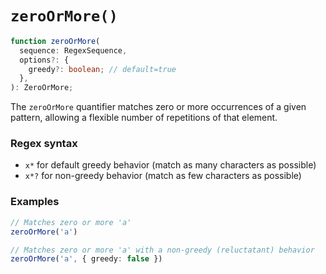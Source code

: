# `zeroOrMore()`

```ts
function zeroOrMore(
  sequence: RegexSequence,
  options?: {
    greedy?: boolean; // default=true
  },
): ZeroOrMore;
```

The `zeroOrMore` quantifier matches zero or more occurrences of a given pattern, allowing a flexible number of repetitions of that element.

### Regex syntax

- `x*` for default greedy behavior (match as many characters as possible)
- `x*?` for non-greedy behavior (match as few characters as possible)

### Examples

```ts
// Matches zero or more 'a'
zeroOrMore('a')

// Matches zero or more 'a' with a non-greedy (reluctatant) behavior
zeroOrMore('a', { greedy: false })
```